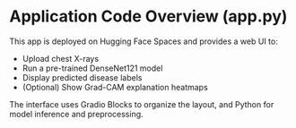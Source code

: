 # Application Code Overview (app.py)

This app is deployed on Hugging Face Spaces and provides a web UI to:
- Upload chest X-rays
- Run a pre-trained DenseNet121 model
- Display predicted disease labels
- (Optional) Show Grad-CAM explanation heatmaps

The interface uses Gradio Blocks to organize the layout, and Python for model inference and preprocessing.
